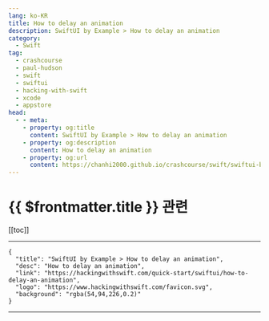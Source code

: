 ```yaml
---
lang: ko-KR
title: How to delay an animation
description: SwiftUI by Example > How to delay an animation
category:
  - Swift
tag: 
  - crashcourse
  - paul-hudson
  - swift
  - swiftui
  - hacking-with-swift
  - xcode
  - appstore
head:
  - - meta:
    - property: og:title
      content: SwiftUI by Example > How to delay an animation
    - property: og:description
      content: How to delay an animation
    - property: og:url
      content: https://chanhi2000.github.io/crashcourse/swift/swiftui-by-example/18-animation/how-to-delay-an-animation.html
---
```


# {{ $frontmatter.title }} 관련

[[toc]]

---

```component VPCard
{
  "title": "SwiftUI by Example > How to delay an animation",
  "desc": "How to delay an animation",
  "link": "https://hackingwithswift.com/quick-start/swiftui/how-to-delay-an-animation",
  "logo": "https://www.hackingwithswift.com/favicon.svg",
  "background": "rgba(54,94,226,0.2)"
}
```

---

<TagLinks />